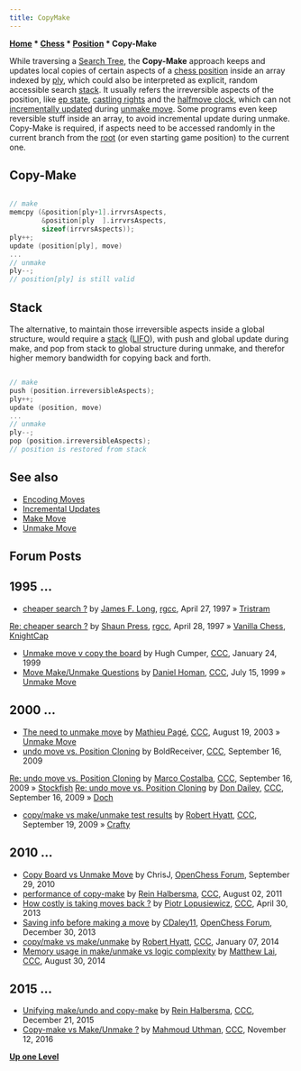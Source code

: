```yaml
---
title: CopyMake
---
```

**[Home](Home "Home") * [Chess](Chess "Chess") * [Position](Chess_Position "Chess Position") * Copy-Make**

While traversing a [Search Tree](Search_Tree "Search Tree"), the **Copy-Make** approach keeps and updates local copies of certain aspects of a [chess position](Chess_Position "Chess Position") inside an array indexed by [ply](Ply "Ply"), which could also be interpreted as explicit, random accessible search [stack](Stack "Stack"). It usually refers the irreversible aspects of the position, like [ep state](En_passant "En passant"), [castling rights](Castling_Rights "Castling Rights") and the [halfmove clock](Halfmove_Clock "Halfmove Clock"), which can not [incrementally updated](Incremental_Updates "Incremental Updates") during [unmake move](Unmake_Move "Unmake Move"). Some programs even keep reversible stuff inside an array, to avoid incremental update during unmake. Copy-Make is required, if aspects need to be accessed randomly in the current branch from the [root](Root "Root") (or even starting game position) to the current one.

## Copy-Make

```C++

// make
memcpy (&position[ply+1].irrvrsAspects, 
        &position[ply  ].irrvrsAspects, 
        sizeof(irrvrsAspects));
ply++;
update (position[ply], move)
...
// unmake
ply--;
// position[ply] is still valid

```

## Stack

The alternative, to maintain those irreversible aspects inside a global structure, would require a [stack](Stack "Stack") ([LIFO](https://en.wikipedia.org/wiki/LIFO_%28computing%29)), with push and global update during make, and pop from stack to global structure during unmake, and therefor higher memory bandwidth for copying back and forth.

```C++

// make
push (position.irreversibleAspects);
ply++;
update (position, move)
...
// unmake
ply--;
pop (position.irreversibleAspects);
// position is restored from stack

```

## See also

- [Encoding Moves](Encoding_Moves "Encoding Moves")
- [Incremental Updates](Incremental_Updates "Incremental Updates")
- [Make Move](Make_Move "Make Move")
- [Unmake Move](Unmake_Move "Unmake Move")

## Forum Posts

## 1995 ...

- [cheaper search ?](https://groups.google.com/group/rec.games.chess.computer/browse_frm/thread/d842e67212ab1034) by [James F. Long](James_Swafford "James Swafford"), [rgcc](Computer_Chess_Forums "Computer Chess Forums"), April 27, 1997 » [Tristram](Tristram "Tristram")

[Re: cheaper search ?](https://groups.google.com/group/rec.games.chess.computer/msg/730c03a83bf92807) by [Shaun Press](Shaun_Press "Shaun Press"), [rgcc](Computer_Chess_Forums "Computer Chess Forums"), April 28, 1997 » [Vanilla Chess](Vanilla_Chess "Vanilla Chess"), [KnightCap](KnightCap "KnightCap")

- [Unmake move v copy the board](https://www.stmintz.com/ccc/index.php?id=40653) by Hugh Cumper, [CCC](CCC "CCC"), January 24, 1999
- [Move Make/Unmake Questions](https://www.stmintz.com/ccc/index.php?id=60557) by [Daniel Homan](Daniel_Homan "Daniel Homan"), [CCC](CCC "CCC"), July 15, 1999 » [Unmake Move](Unmake_Move "Unmake Move")

## 2000 ...

- [The need to unmake move](https://www.stmintz.com/ccc/index.php?id=312031) by [Mathieu Pagé](Mathieu_Pag%C3%A9 "Mathieu Pagé"), [CCC](CCC "CCC"), August 19, 2003 » [Unmake Move](Unmake_Move "Unmake Move")
- [undo move vs. Position Cloning](http://www.talkchess.com/forum/viewtopic.php?t=29770) by BoldReceiver, [CCC](CCC "CCC"), September 16, 2009

[Re: undo move vs. Position Cloning](http://www.talkchess.com/forum/viewtopic.php?t=29770&start=1) by [Marco Costalba](Marco_Costalba "Marco Costalba"), [CCC](CCC "CCC"), September 16, 2009 » [Stockfish](Stockfish "Stockfish")
[Re: undo move vs. Position Cloning](http://www.talkchess.com/forum/viewtopic.php?topic_view=threads&p=291570&t=29770) by [Don Dailey](Don_Dailey "Don Dailey"), [CCC](CCC "CCC"), September 16, 2009 » [Doch](Doch "Doch")

- [copy/make vs make/unmake test results](http://www.talkchess.com/forum/viewtopic.php?t=29798) by [Robert Hyatt](Robert_Hyatt "Robert Hyatt"), [CCC](CCC "CCC"), September 19, 2009 » [Crafty](Crafty "Crafty")

## 2010 ...

- [Copy Board vs Unmake Move](http://www.open-chess.org/viewtopic.php?f=5&t=665) by ChrisJ, [OpenChess Forum](Computer_Chess_Forums "Computer Chess Forums"), September 29, 2010
- [performance of copy-make](http://www.talkchess.com/forum/viewtopic.php?t=39938) by [Rein Halbersma](Rein_Halbersma "Rein Halbersma"), [CCC](CCC "CCC"), August 02, 2011
- [How costly is taking moves back ?](http://www.talkchess.com/forum/viewtopic.php?t=47882) by [Piotr Lopusiewicz](index.php?title=Piotr_Lopusiewicz&action=edit&redlink=1 "Piotr Lopusiewicz (page does not exist)"), [CCC](CCC "CCC"), April 30, 2013
- [Saving info before making a move](http://www.open-chess.org/viewtopic.php?f=5&t=2554) by [CDaley11](Christian_Daley "Christian Daley"), [OpenChess Forum](Computer_Chess_Forums "Computer Chess Forums"), December 30, 2013
- [copy/make vs make/unmake](http://www.talkchess.com/forum/viewtopic.php?t=50805) by [Robert Hyatt](Robert_Hyatt "Robert Hyatt"), [CCC](CCC "CCC"), January 07, 2014
- [Memory usage in make/unmake vs logic complexity](http://www.talkchess.com/forum/viewtopic.php?t=53502) by [Matthew Lai](Matthew_Lai "Matthew Lai"), [CCC](CCC "CCC"), August 30, 2014

## 2015 ...

- [Unifying make/undo and copy-make](http://www.talkchess.com/forum/viewtopic.php?t=58647) by [Rein Halbersma](Rein_Halbersma "Rein Halbersma"), [CCC](CCC "CCC"), December 21, 2015
- [Copy-make vs Make/Unmake ?](http://www.talkchess.com/forum/viewtopic.php?t=62090) by [Mahmoud Uthman](index.php?title=Mahmoud_Uthman&action=edit&redlink=1 "Mahmoud Uthman (page does not exist)"), [CCC](CCC "CCC"), November 12, 2016

**[Up one Level](Chess_Position "Chess Position")**

